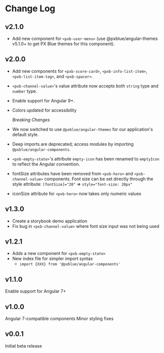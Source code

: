 # Change Log

## v2.1.0
-   Add new component for `<pxb-user-menu>` (use @pxblue/angular-themes v5.1.0+ to get PX Blue themes for this component).


## v2.0.0

-   Add new components for `<pxb-score-card>`, `<pxb-info-list-item>`, `<pxb-list-item-tag>`, and `<pxb-spacer>`.
-   `<pxb-channel-value>`'s value attribute now accepts both `string` type and `number` type.
-   Enable support for Angular 9+.
-   Colors updated for accessibility

    _Breaking Changes_
-   We now switched to use `@pxblue/angular-themes` for our application's default style.
-   Deep imports are deprecated; access modules by importing `@pxblue/angular-components`.
-   `<pxb-empty-state>`'s attribute `empty-icon` has been renamed to `emptyIcon` to reflect the Angular convention. 
-   fontSize attributes have been removed from `<pxb-hero>` and `<pxb-channel-value>`
components. Font size can be set directly through the style attribute: `[fontSize]="20"` => `style="font-size: 20px"`
-   iconSize attribute for `<pxb-hero>` now takes only numeric values

## v1.3.0

-   Create a storybook demo application
-   Fix bug in `<pxb-channel-value>` where font size input was not being used

## v1.2.1

-   Adds a new component for `<pxb-empty-state>`
-   New index file for simpler import syntax
    -   `import {XXX} from '@pxblue/angular-components'`

## v1.1.0

Enable support for Angular 7+

## v1.0.0

Angular 7-compatible components
Minor styling fixes

## v0.0.1

Initial beta release
